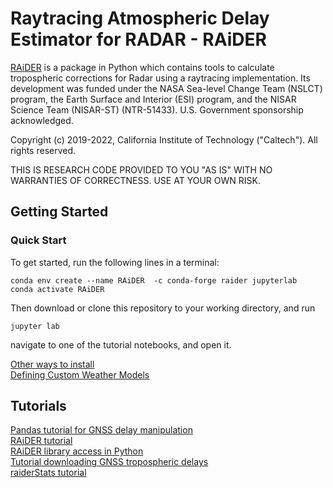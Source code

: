 # **R**aytracing **A**tmospher**i**c **D**elay **E**stimator for **R**ADAR - RAiDER

[RAiDER](https://github.com/dbekaert/RAiDER) is a package in Python which contains tools to calculate tropospheric corrections for Radar using a raytracing implementation. Its development was funded under the NASA Sea-level Change Team (NSLCT) program, the Earth Surface and Interior (ESI) program, and the NISAR Science Team (NISAR-ST) (NTR-51433). U.S. Government sponsorship acknowledged.

Copyright (c) 2019-2022, California Institute of Technology ("Caltech"). All rights reserved.

THIS IS RESEARCH CODE PROVIDED TO YOU "AS IS" WITH NO WARRANTIES OF CORRECTNESS. USE AT YOUR OWN RISK.

## Getting Started

### Quick Start
To get started, run the following lines in a terminal: 
```
conda env create --name RAiDER  -c conda-forge raider jupyterlab
conda activate RAiDER
```
Then download or clone this repository to your working directory, and run
```
jupyter lab
``` 
navigate to one of the tutorial notebooks, and open it. 

[Other ways to install](Installation.md)  
[Defining Custom Weather Models](notebooks/Defining_Custom_Weather_Models/Defining_custom_Weather_Models_in_RAiDER.ipynb) 

## Tutorials 
[Pandas tutorial for GNSS delay manipulation](notebooks/Pandas_tutorial/Pandas_tutorial.ipynb)  
[RAiDER tutorial](notebooks/RAiDER_tutorial/RAiDER_tutorial.ipynb)  
[RAiDER library access in Python](notebooks/RAiDER_tutorial/RAiDER_Python_access.ipynb)  
[Tutorial downloading GNSS tropospheric delays](notebooks/raiderDownloadGNSS/raiderDownloadGNSS_tutorial.ipynb)  
[raiderStats tutorial](notebooks/raiderStats/raiderStats_tutorial.ipynb)  

